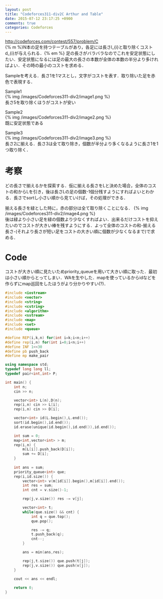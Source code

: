 ```yaml
---
layout: post
title: "Codeforces311-div2C Arthur and Table"
date: 2015-07-12 23:17:25 +0900
comments: true
categories: Codeforces
---
```


http://codeforces.com/contest/557/problem/C  
{% m %}N本の足を持つテーブルがあり，各足には長さl_{i}と取り除くコストd_{i}が与えられる．{% em %}
足の長さがバラバラなのでこれを安定状態にしたい．安定状態になるには足の最大の長さの本数が全体の本数の半分より多ければよい．その時の最小のコストを求める．

Sampleを考える．長さ1を1マスとし，文字がコストを表す．取り除いた足を赤色で表現する．

Sample1  
{% img /images/Codeforces311-div2/image1.png %}  
長さ5を取り除くほうがコストが安い  

Sample2  
{% img /images/Codeforces311-div2/image2.png %}  
既に安定状態である  

Sample3  
{% img /images/Codeforces311-div2/image3.png %}  
長さ2に揃える．長さ3は全て取り除き，個数が半分より多くなるように長さ1を1つ取り除く．

# 考察
どの長さで揃えるかを探索する．仮に揃える長さをLと決めた場合，全体のコストの和からLを引き，後は長さLの足の個数-1個分残すようにすればよいとわかる．長さでsortし小さい順から見ていけば，その処理ができる．

揃える長さを緑とした時に，赤の部分は全て取り除くことになる．
{% img /images/Codeforces311-div2/image4.png %}  
後は緑より小さい足を緑の個数より少なくすればよい．出来るだけコストを抑えたいのでコストが大きい棒を残すようにする．よって全体のコストの和-揃える長さ-(それより長さが短い足をコストの大きい順に個数が少なくなるまで)で求める．

# Code
コストが大きい順に見たいためpriority_queueを用いて大きい順に取った．最初は小さい順からとってしまい．WAを生やした．mapを使っているからidなどを作らずにmap巡回をしたほうがより分かりやすい(?)．

```cpp
#include <iostream>
#include <vector>
#include <string>
#include <cstring>
#include <algorithm>
#include <sstream>
#include <map>
#include <set>
#include <queue>

#define REP(i,k,n) for(int i=k;i<n;i++)
#define rep(i,n) for(int i=0;i<n;i++)
#define INF 1<<30
#define pb push_back
#define mp make_pair

using namespace std;
typedef long long ll;
typedef pair<int,int> P;

int main() {
    int n;
    cin >> n;

    vector<int> L(n),D(n);
    rep(i,n) cin >> L[i];
    rep(i,n) cin >> D[i];

    vector<int> id(L.begin(),L.end());
    sort(id.begin(),id.end());
    id.erase(unique(id.begin(),id.end()),id.end());

    int sum = 0;
    map<int,vector<int> > m;
    rep(i,n) {
        m[L[i]].push_back(D[i]);
        sum += D[i];
    }
    
    int ans = sum;
    priority_queue<int> que;
    rep(i,id.size()) {
        vector<int> v(m[id[i]].begin(),m[id[i]].end());
        int res = sum;
        int cnt = v.size()-1;

        rep(j,v.size()) res -= v[j];

        vector<int> t;
        while(que.size() && cnt) {
            int q = que.top();
            que.pop();

            res -= q;
            t.push_back(q);
            cnt--;
        }

        ans = min(ans,res);

        rep(j,t.size()) que.push(t[j]);
        rep(j,v.size()) que.push(v[j]);
    }
    
    cout << ans << endl;

    return 0;
}
```
